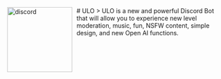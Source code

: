 <img width="150" height="150" align="left" style="float: left; margin: 0 10px 0 0;" alt="discord" src="https://cdn.discordapp.com/attachments/1121120511758434304/1126722023217975416/6fbbaee17447e12763e52c87a5a09971.png">
# ULO
> ULO is a new and powerful Discord Bot that will allow you to experience new level moderation, music, fun, NSFW content, simple design, and new Open AI functions.

